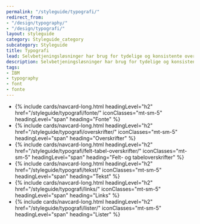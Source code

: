 ```yaml
---
permalink: "/styleguide/typografi/"
redirect_from:
- "/design/typography/"
- "/design/typografi/"
layout: styleguide
category: Styleguide_category
subcategory: Styleguide
title: Typografi
lead: Selvbetjeningsløsninger har brug for tydelige og konsistente overskrifter, klare læsbare tekstafsnit og beskeder, samt feltoverskrifter, der giver overblik, links og lister, der understøtter brugerens gennemførsel af selvbetjeningsløsningen.
description: Selvbetjeningsløsninger har brug for tydelige og konsistente overskrifter, klare læsbare tekstafsnit og beskeder, samt feltoverskrifter, der giver overblik, links og lister, der understøtter brugerens gennemførsel af selvbetjeningsløsningen.
tags:
- IBM
- typography
- font
- fonte
---
```


<ul class="card-row mt-8">
    <li>
        {% include cards/navcard-long.html headingLevel="h2"
        href="/styleguide/typografi/fonte/"
        iconClasses="mt-sm-5"
        headingLevel="span"
        heading="Fonte"
        %}
    </li>
    <li>
        {% include cards/navcard-long.html headingLevel="h2"
        href="/styleguide/typografi/overskrifter/"
        iconClasses="mt-sm-5"
        headingLevel="span"
        heading="Overskrifter"
        %}
    </li>
    <li>
        {% include cards/navcard-long.html headingLevel="h2"
        href="/styleguide/typografi/felt-tabel-overskrifter/"
        iconClasses="mt-sm-5"
        headingLevel="span"
        heading="Felt- og tabeloverskrifter"
        %}
    </li>
    <li>
        {% include cards/navcard-long.html headingLevel="h2"
        href="/styleguide/typografi/tekst/"
        iconClasses="mt-sm-5"
        headingLevel="span"
        heading="Tekst"
        %}
    </li>
    <li>
        {% include cards/navcard-long.html headingLevel="h2"
        href="/styleguide/typografi/links/"
        iconClasses="mt-sm-5"
        headingLevel="span"
        heading="Links"
        %}
    </li>
    <li>
        {% include cards/navcard-long.html headingLevel="h2"
        href="/styleguide/typografi/lister/"
        iconClasses="mt-sm-5"
        headingLevel="span"
        heading="Lister"
        %}
    </li>
</ul> 